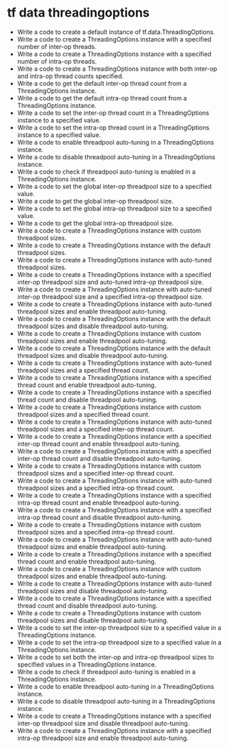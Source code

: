 # tf data threadingoptions

- Write a code to create a default instance of tf.data.ThreadingOptions.
- Write a code to create a ThreadingOptions instance with a specified number of inter-op threads.
- Write a code to create a ThreadingOptions instance with a specified number of intra-op threads.
- Write a code to create a ThreadingOptions instance with both inter-op and intra-op thread counts specified.
- Write a code to get the default inter-op thread count from a ThreadingOptions instance.
- Write a code to get the default intra-op thread count from a ThreadingOptions instance.
- Write a code to set the inter-op thread count in a ThreadingOptions instance to a specified value.
- Write a code to set the intra-op thread count in a ThreadingOptions instance to a specified value.
- Write a code to enable threadpool auto-tuning in a ThreadingOptions instance.
- Write a code to disable threadpool auto-tuning in a ThreadingOptions instance.
- Write a code to check if threadpool auto-tuning is enabled in a ThreadingOptions instance.
- Write a code to set the global inter-op threadpool size to a specified value.
- Write a code to get the global inter-op threadpool size.
- Write a code to set the global intra-op threadpool size to a specified value.
- Write a code to get the global intra-op threadpool size.
- Write a code to create a ThreadingOptions instance with custom threadpool sizes.
- Write a code to create a ThreadingOptions instance with the default threadpool sizes.
- Write a code to create a ThreadingOptions instance with auto-tuned threadpool sizes.
- Write a code to create a ThreadingOptions instance with a specified inter-op threadpool size and auto-tuned intra-op threadpool size.
- Write a code to create a ThreadingOptions instance with auto-tuned inter-op threadpool size and a specified intra-op threadpool size.
- Write a code to create a ThreadingOptions instance with auto-tuned threadpool sizes and enable threadpool auto-tuning.
- Write a code to create a ThreadingOptions instance with the default threadpool sizes and disable threadpool auto-tuning.
- Write a code to create a ThreadingOptions instance with custom threadpool sizes and enable threadpool auto-tuning.
- Write a code to create a ThreadingOptions instance with the default threadpool sizes and disable threadpool auto-tuning.
- Write a code to create a ThreadingOptions instance with auto-tuned threadpool sizes and a specified thread count.
- Write a code to create a ThreadingOptions instance with a specified thread count and enable threadpool auto-tuning.
- Write a code to create a ThreadingOptions instance with a specified thread count and disable threadpool auto-tuning.
- Write a code to create a ThreadingOptions instance with custom threadpool sizes and a specified thread count.
- Write a code to create a ThreadingOptions instance with auto-tuned threadpool sizes and a specified inter-op thread count.
- Write a code to create a ThreadingOptions instance with a specified inter-op thread count and enable threadpool auto-tuning.
- Write a code to create a ThreadingOptions instance with a specified inter-op thread count and disable threadpool auto-tuning.
- Write a code to create a ThreadingOptions instance with custom threadpool sizes and a specified inter-op thread count.
- Write a code to create a ThreadingOptions instance with auto-tuned threadpool sizes and a specified intra-op thread count.
- Write a code to create a ThreadingOptions instance with a specified intra-op thread count and enable threadpool auto-tuning.
- Write a code to create a ThreadingOptions instance with a specified intra-op thread count and disable threadpool auto-tuning.
- Write a code to create a ThreadingOptions instance with custom threadpool sizes and a specified intra-op thread count.
- Write a code to create a ThreadingOptions instance with auto-tuned threadpool sizes and enable threadpool auto-tuning.
- Write a code to create a ThreadingOptions instance with a specified thread count and enable threadpool auto-tuning.
- Write a code to create a ThreadingOptions instance with custom threadpool sizes and enable threadpool auto-tuning.
- Write a code to create a ThreadingOptions instance with auto-tuned threadpool sizes and disable threadpool auto-tuning.
- Write a code to create a ThreadingOptions instance with a specified thread count and disable threadpool auto-tuning.
- Write a code to create a ThreadingOptions instance with custom threadpool sizes and disable threadpool auto-tuning.
- Write a code to set the inter-op threadpool size to a specified value in a ThreadingOptions instance.
- Write a code to set the intra-op threadpool size to a specified value in a ThreadingOptions instance.
- Write a code to set both the inter-op and intra-op threadpool sizes to specified values in a ThreadingOptions instance.
- Write a code to check if threadpool auto-tuning is enabled in a ThreadingOptions instance.
- Write a code to enable threadpool auto-tuning in a ThreadingOptions instance.
- Write a code to disable threadpool auto-tuning in a ThreadingOptions instance.
- Write a code to create a ThreadingOptions instance with a specified inter-op threadpool size and disable threadpool auto-tuning.
- Write a code to create a ThreadingOptions instance with a specified intra-op threadpool size and enable threadpool auto-tuning.